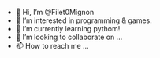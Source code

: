 - 👋 Hi, I’m @Filet0Mignon
- 👀 I’m interested in programming & games.
- 🌱 I’m currently learning pythom!
- 💞️ I’m looking to collaborate on ...
- 📫 How to reach me ...

<!---
Filet0Mignon/Filet0Mignon is a ✨ special ✨ repository because its `README.md` (this file) appears on your GitHub profile.
You can click the Preview link to take a look at your changes.
--->
